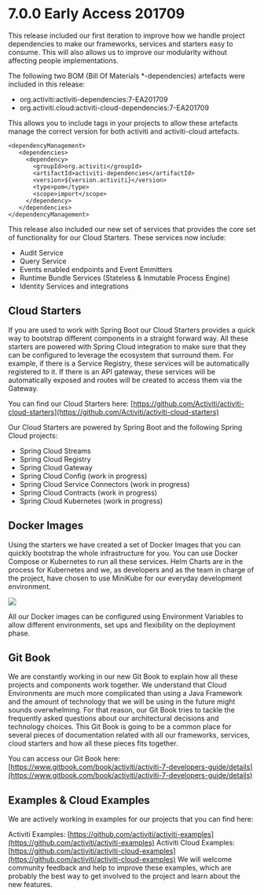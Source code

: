 # 7.0.0 Early Access 201709

This release included our first iteration to improve how we handle project dependencies to make our frameworks, services and starters easy to consume. This will also allows us to improve our modularity without affecting people implementations.

The following two BOM (Bill Of Materials \*-dependencies) artefacts were included in this release:

* org.activiti:activiti-dependencies:7-EA201709
* org.activiti.cloud:activiti-cloud-dependencies:7-EA201709

This allows you to include tags in your projects to allow these artefacts manage the correct version for both activiti and activiti-cloud artefacts.

```
<dependencyManagement>
   <dependencies>
     <dependency>
       <groupId>org.activiti</groupId>
       <artifactId>activiti-dependencies</artifactId>
       <version>${version.activiti}</version>
       <type>pom</type>
       <scope>import</scope>
     </dependency>
   </dependencies>
</dependencyManagement>
```

This release also included our new set of services that provides the core set of functionality for our Cloud Starters. These services now include:

* Audit Service
* Query Service
* Events enabled endpoints and Event Emmitters
* Runtime Bundle Services (Stateless & Inmutable Process Engine)
* Identity Services and integrations

## Cloud Starters

If you are used to work with Spring Boot our Cloud Starters provides a quick way to bootstrap different components in a straight forward way. All these starters are powered with Spring Cloud integration to make sure that they can be configured to leverage the ecosystem that surround them. For example, if there is a Service Registry, these services will be automatically registered to it. If there is an API gateway, these services will be automatically exposed and routes will be created to access them via the Gateway.

You can find our Cloud Starters here: [https://github.com/Activiti/activiti-cloud-starters](https://github.com/Activiti/activiti-cloud-starters)

Our Cloud Starters are powered by Spring Boot and the following Spring Cloud projects:

* Spring Cloud Streams
* Spring Cloud Registry
* Spring Cloud Gateway
* Spring Cloud Config (work in progress)
* Spring Cloud Service Connectors (work in progress)
* Spring Cloud Contracts (work in progress)
* Spring Cloud Kubernetes (work in progress)

## Docker Images

Using the starters we have created a set of Docker Images that you can quickly bootstrap the whole infrastructure for you. You can use Docker Compose or Kubernetes to run all these services. Helm Charts are in the process for Kubernetes and we, as developers and as the team in charge of the project, have chosen to use MiniKube for our everyday development environment.

![](../assets/docker-images.png)

All our Docker images can be configured using Environment Variables to allow different environments, set ups and flexibility on the deployment phase.

## Git Book

We are constantly working in our new Git Book to explain how all these projects and components work together. We understand that Cloud Environments are much more complicated than using a Java Framework and the amount of technology that we will be using in the future might sounds overwhelming. For that reason, our Git Book tries to tackle the frequently asked questions about our architectural decisions and technology choices. This Git Book is going to be a common place for several pieces of documentation related with all our frameworks, services, cloud starters and how all these pieces fits together.

You can access our Git Book here: [https://www.gitbook.com/book/activiti/activiti-7-developers-guide/details](https://www.gitbook.com/book/activiti/activiti-7-developers-guide/details)

## Examples & Cloud Examples

We are actively working in examples for our projects that you can find here:

Activiti Examples: [https://github.com/activiti/activiti-examples](https://github.com/activiti/activiti-examples) Activiti Cloud Examples: [https://github.com/activiti/activiti-cloud-examples](https://github.com/activiti/activiti-cloud-examples) We will welcome community feedback and help to improve these examples, which are probably the best way to get involved to the project and learn about the new features.
